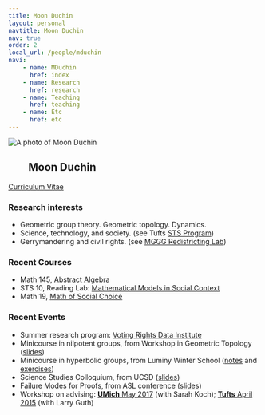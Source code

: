 ```yaml
---
title: Moon Duchin
layout: personal
navtitle: Moon Duchin
nav: true
order: 2
local_url: /people/mduchin
navi:
    - name: MDuchin
      href: index
    - name: Research
      href: research
    - name: Teaching
      href: teaching
    - name: Etc
      href: etc
---
```


<!-- ## Moon Duchin -->

<dl class="bio-list">
    <dt class="bio__img-container">
        <img
            src="/uploads/duchin.jpg"
            class="bio__img"
            alt="A photo of Moon Duchin"
        />
    </dt>
    <dd class="bio__body">
      <h2>Moon Duchin</h2>
    </dd>
</dl>


[Curriculum Vitae](mduchin/docs/DuchinCV-2019.pdf) <br>


### Research interests

* Geometric group theory. Geometric topology. Dynamics.
* Science, technology, and society. (see Tufts [STS Program](https://as.tufts.edu/sts/))
* Gerrymandering and civil rights. (see [MGGG Redistricting Lab](https://mggg.org))

### Recent Courses

* Math 145, [Abstract Algebra](https://sites.tufts.edu/algebra/)
* STS 10, Reading Lab: [Mathematical Models in Social Context](https://sites.tufts.edu/models/)
* Math 19, [Math of Social Choice](https://sites.tufts.edu/socialchoice/)



### Recent Events

* Summer research program: [Voting Rights Data Institute](https://sites.tufts.edu/vrdi/)
* Minicourse in nilpotent groups, from Workshop in Geometric Topology ([slides](mduchin/docs/nilpotent-provo.pdf))
* Minicourse in hyperbolic groups, from Luminy Winter School ([notes](mduchin/docs/hyp-groups-course.pdf) and [exercises](mduchin/docs/hyp-groups-exercises.pdf))
* Science Studies Colloquium, from UCSD ([slides](mduchin/docs/ucsd-pennsylvania.pdf))
* Failure Modes for Proofs, from ASL conference ([slides](mduchin/docs/proof-fail.pdf))
* Workshop on advising: [**UMich** May 2017](http://www-personal.umich.edu/~kochsc/workshop.html) (with Sarah Koch); [**Tufts** April 2015](http://mduchin.math.tufts.edu/mwgam/) (with Larry Guth) 

